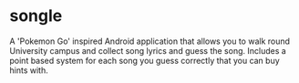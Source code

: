 # songle

A 'Pokemon Go' inspired Android application that allows you to walk round University campus and collect song lyrics and guess the song. Includes a point based system for each song you guess correctly that you can buy hints with.
